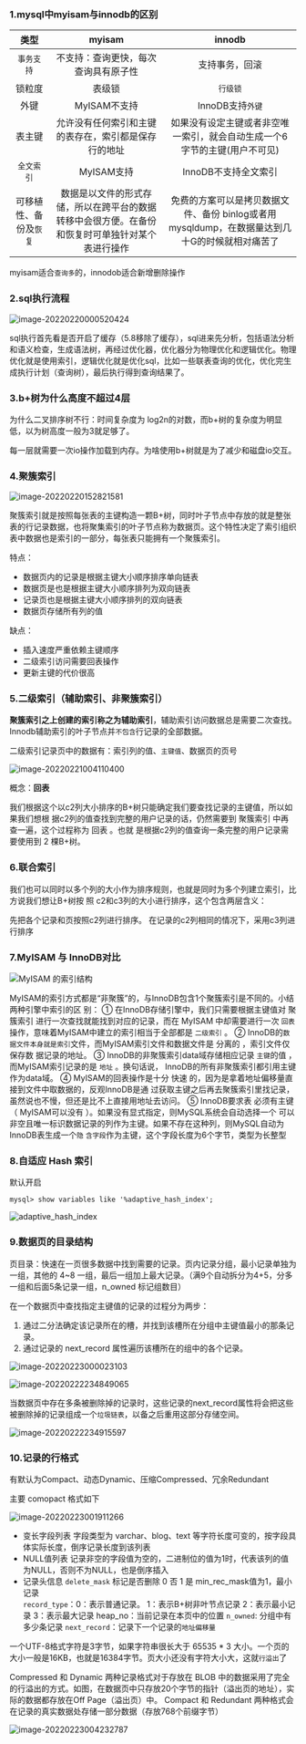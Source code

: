 ### 1.mysql中myisam与innodb的区别

|          类型          |                            myisam                            |                            innodb                            |
| :--------------------: | :----------------------------------------------------------: | :----------------------------------------------------------: |
|       `事务支持`       |             不支持：查询更快，每次查询具有原子性             |                        支持事务，回滚                        |
|         锁粒度         |                            表级锁                            |                           `行级锁`                           |
|          外键          |                         MyISAM不支持                         |                       InnoDB支持`外键`                       |
|         表主键         |     允许没有任何索引和主键的表存在，索引都是保存行的地址     | 如果没有设定主键或者非空唯一索引，就会自动生成一个6字节的主键(用户不可见) |
|       `全文索引`       |                          MyISAM支持                          |                     InnoDB不支持全文索引                     |
| 可移植性、备份及`恢复` | 数据是以文件的形式存储，所以在跨平台的数据转移中会很方便。在备份和恢复时可单独针对某个表进行操作 | 免费的方案可以是拷贝数据文件、备份 binlog或者用mysqldump，在数据量达到几十G的时候就相对痛苦了 |

myisam适合`查询多`的，innodob适合新增删除操作

### 2.sql执行流程

![image-20220220000520424](https://gitee.com/linqin07/pic/raw/master/image-20220220000520424.png)

sql执行首先看是否开启了缓存（5.8移除了缓存），sql进来先分析，包括语法分析和语义检查，生成语法树，再经过优化器，优化器分为物理优化和逻辑优化。物理优化就是使用索引，逻辑优化就是优化sql，比如一些联表查询的优化，优化完生成执行计划（查询树），最后执行得到查询结果了。



### 3.b+树为什么高度不超过4层

为什么二叉排序树不行：时间复杂度为 log2n的对数，而b+树的复杂度为明显低，以为树高度一般为3就足够了。

每一层就需要一次io操作加载到内存。为啥使用b+树就是为了减少和磁盘io交互。





### 4.聚簇索引

![image-20220220152821581](https://gitee.com/linqin07/pic/raw/master/image-20220220152821581.png)

聚簇索引就是按照每张表的主键构造一颗B+树，同时叶子节点中存放的就是整张表的行记录数据，也将聚集索引的叶子节点称为数据页。这个特性决定了索引组织表中数据也是索引的一部分，每张表只能拥有一个聚簇索引。

特点：

- 数据页内的记录是根据主键大小顺序排序单向链表
- 数据页是也是根据主键大小顺序排列为双向链表
- 记录页也是根据主键大小顺序排列的双向链表
- 数据页存储所有列的值

缺点：

- 插入速度严重依赖主键顺序
- 二级索引访问需要回表操作
- 更新主键的代价很高



### 5.二级索引（辅助索引、非聚簇索引）

**聚簇索引之上创建的索引称之为辅助索引**，辅助索引访问数据总是需要二次查找。Innodb辅助索引的叶子节点并`不包含`行记录的全部数据。

二级索引记录页中的数据有：索引列的值、`主键值`、数据页的页号

![image-20220221004110400](https://gitee.com/linqin07/pic/raw/master/image-20220221004110400.png)



概念：**回表** 

我们根据这个以c2列大小排序的B+树只能确定我们要查找记录的主键值，所以如果我们想根
据c2列的值查找到完整的用户记录的话，仍然需要到 聚簇索引 中再查一遍，这个过程称为 回表 。也就
是根据c2列的值查询一条完整的用户记录需要使用到 2 棵B+树。





### 6.联合索引

我们也可以同时以多个列的大小作为排序规则，也就是同时为多个列建立索引，比方说我们想让B+树按
照 c2和c3列的大小进行排序，这个包含两层含义：

先把各个记录和页按照c2列进行排序。
在记录的c2列相同的情况下，采用c3列进行排序



### 7.MyISAM 与 InnoDB对比

![MyISAM 的索引结构](https://gitee.com/linqin07/pic/raw/master/image-20220221004526617.png)

MyISAM的索引方式都是“非聚簇”的，与InnoDB包含1个聚簇索引是不同的。小结两种引擎中索引的区
别：
① 在InnoDB存储引擎中，我们只需要根据主键值对 聚簇索引 进行一次查找就能找到对应的记录，而在
MyISAM 中却需要进行一次 `回表` 操作，意味着MyISAM中建立的索引相当于全部都是 `二级索引` 。
② InnoDB的`数据文件本身就是索引`文件，而MyISAM索引文件和数据文件是 分离的 ，索引文件仅保存数
据记录的地址。
③ InnoDB的非聚簇索引data域存储相应记录 `主键`的值 ，而MyISAM索引记录的是 `地址` 。换句话说，
InnoDB的所有非聚簇索引都引用主键作为data域。
④ MyISAM的回表操作是十分 快速 的，因为是拿着地址偏移量直接到文件中取数据的，反观InnoDB是通
过获取主键之后再去聚簇索引里找记录，虽然说也不慢，但还是比不上直接用地址去访问。
⑤ InnoDB要求表 必须有主键 （ MyISAM可以没有 ）。如果没有显式指定，则MySQL系统会自动选择一个
可以非空且唯一标识数据记录的列作为主键。如果不存在这种列，则MySQL自动为InnoDB表生成一个`隐`
`含字段`作为主键，这个字段长度为6个字节，类型为长整型



### 8.自适应 Hash 索引

默认开启

```mysql
mysql> show variables like '%adaptive_hash_index';
```

![adaptive_hash_index](https://gitee.com/linqin07/pic/raw/master/image-20220221010208427.png)



### 9.数据页的目录结构

页目录：快速在一页很多数据中找到需要的记录。页内记录分组，最小记录单独为一组，其他的 4~8 一组，最后一组加上最大记录。（满9个自动拆分为4+5，分多一组和后面5条记录一组，n_owned 标记组数目）

在一个数据页中查找指定主键值的记录的过程分为两步：
1. 通过二分法确定该记录所在的槽，并找到该槽所在分组中主键值最小的那条记录。
2. 通过记录的 next_record 属性遍历该槽所在的组中的各个记录。

![image-20220223000023103](https://gitee.com/linqin07/pic/raw/master/image-20220223000023103.png)



![image-20220222234849065](https://gitee.com/linqin07/pic/raw/master/image-20220222234849065.png)

当数据页中存在多条被删除掉的记录时，这些记录的next_record属性将会把这些被删除掉的记录组成一个`垃圾链表`，以备之后重用这部分存储空间。



![image-20220222234915597](https://gitee.com/linqin07/pic/raw/master/image-20220222234915597.png)



### 10.记录的行格式

有默认为Compact、动态Dynamic、压缩Compressed、冗余Redundant

主要 comopact 格式如下

![image-20220223001911266](https://gitee.com/linqin07/pic/raw/master/image-20220223001911266.png)

- 变长字段列表
  字段类型为 varchar、blog、text 等字符长度可变的，按字段具体实际长度，倒序记录长度到该列表
- NULL值列表
  记录非空的字段值为空的，二进制位的值为1时，代表该列的值为NULL，否则不为NULL，也是倒序插入
- 记录头信息
  `delete_mask` 标记是否删除 0 否 1 是
  min_rec_mask值为1，最小记录   
  `record_type`：0：表示普通记录。   1：表示B+树非叶节点记录   2：表示最小记录   3：表示最大记录
  heap_no：当前记录在本页中的位置
  `n_owned`: 分组中有多少条记录
  `next_record`：记录下一个记录的`地址偏移量`

一个UTF-8格式字符是3字节，如果字符串很长大于 65535 * 3 大小。一个页的大小一般是16KB，也就是16384字节。页大小还没有字符大小大，这就`行溢出`了

Compressed 和 Dynamic 两种记录格式对于存放在 BLOB 中的数据采用了完全的行溢出的方式。如图，在数据页中只存放20个字节的指针（溢出页的地址），实际的数据都存放在Off Page（溢出页）中。
Compact 和 Redundant 两种格式会在记录的真实数据处存储一部分数据（存放768个前缀字节）

![image-20220223004232787](https://gitee.com/linqin07/pic/raw/master/image-20220223004232787.png)

